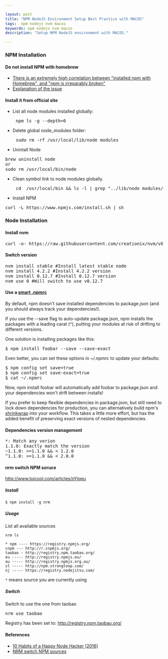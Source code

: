 ```yaml
---

layout: post
title: "NPM NodeJS Environment Setup Best Practice with MACOS"
tags:  npm nodejs nvm macos
keywords: npm nodejs nvm macos
description: "Setup NPM NodeJS environment with MACOS."

---
```


### NPM Installation

#### Do not install NPM with homebrew

- [There is an extremely high correlation between "installed npm with Homebrew", and "npm is irreparably broken"](http://blog.npmjs.org/post/85484771375/how-to-install-npm)
- [Explanation of the issue](https://gist.github.com/DanHerbert/9520689)

#### Install it from official site

- List all node modules installed globally:
<pre>
	npm ls -g --depth=0
</pre>

- Delete global node_modules folder:
<pre>
	sudo rm -rf /usr/local/lib/node_modules
</pre>

- Unintall Node
<pre>
brew uninstall node
or
sudo rm /usr/local/bin/node
</pre>

- Clean symbol link to node modules globally.
<pre>
	cd  /usr/local/bin && ls -l | grep "../lib/node_modules/" | awk '{print $9}'| xargs rm
</pre>

- Install NPM
<pre>
curl -L https://www.npmjs.com/install.sh | sh
</pre>


### Node Installation

#### Install nvm
<pre>
curl -o- https://raw.githubusercontent.com/creationix/nvm/v0.29.0/install.sh | bash
</pre>

#### Switch version
<pre>
nvm install stable #Install latest stable node
nvm install 4.2.2 #Install 4.2.2 version
nvm install 0.12.7 #Install 0.12.7 version
nvm use 0 #Will switch to use v0.12.7
</pre>


#### Use a [smart .npmrc](https://blog.heroku.com/archives/2015/11/10/node-habits-2016#2-use-a-smart-npmrc)

By default, npm doesn't save installed dependencies to package.json (and you should always track your dependencies!).

If you use the --save flag to auto-update package.json, npm installs the packages with a leading carat (^), putting your modules at risk of drifting to different versions. 

One solution is installing packages like this:
<pre>
$ npm install foobar --save --save-exact
</pre>
Even better, you can set these options in ~/.npmrc to update your defaults:
<pre>
$ npm config set save=true
$ npm config set save-exact=true
$ cat ~/.npmrc
</pre>
Now, npm install foobar will automatically add foobar to package.json and your dependencies won't drift between installs!

If you prefer to keep flexible dependencies in package.json, but still need to lock down dependencies for production, you can alternatively build npm's [shrinkwrap](https://docs.npmjs.com/cli/shrinkwrap) into your workflow. 
This takes a little more effort, but has the added benefit of preserving exact versions of nested dependencies.

#### Dependencies version management
<pre>
*: Match any verion
1.1.0: Exactly match the version
~1.1.0: >=1.1.0 && < 1.2.0
^1.1.0: >=1.1.0 && < 2.0.0
</pre>


#### nrm switch NPM soruce

http://www.tuicool.com/articles/nYjqeu

##### Install

	$ npm install -g nrm

##### Usage

List all available sources

	nrm ls                                                                                                                                    

	* npm ---- https://registry.npmjs.org/
	cnpm --- http://r.cnpmjs.org/
	taobao - http://registry.npm.taobao.org/
	eu ----- http://registry.npmjs.eu/
	au ----- http://registry.npmjs.org.au/
	sl ----- http://npm.strongloop.com/
	nj ----- https://registry.nodejitsu.com/

` * ` means source you are currently using

##### Switch

Switch to use the one from taobao
<pre>
nrm use taobao                                                                                                 
</pre>
Registry has been set to: http://registry.npm.taobao.org/

#### References
- [10 Habits of a Happy Node Hacker (2016)](https://blog.heroku.com/archives/2015/11/10/node-habits-2016#2-use-a-smart-npmrc)
- [NRM switch NPM sources](https://github.com/streakq/js-tools-best-practice/blob/master/doc/node.md#nrm-快速切换-npm-源)



